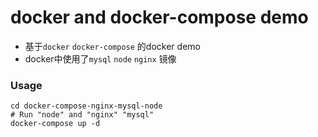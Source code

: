 
docker and docker-compose demo
==============================
- 基于`docker` `docker-compose` 的docker demo
- docker中使用了`mysql` `node` `nginx` 镜像

### Usage
```
cd docker-compose-nginx-mysql-node
# Run "node" and "nginx" "mysql"
docker-compose up -d 
```